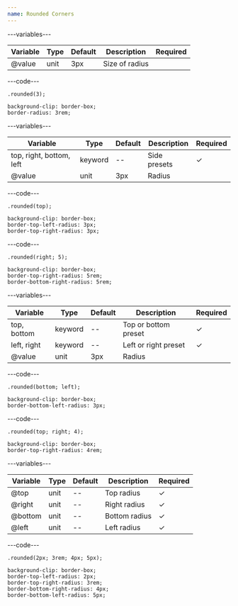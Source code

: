 ```yaml
---
name: Rounded Corners
---
```


---variables---

| Variable | Type | Default | Description    | Required |
| -------- | ---- | ------- | -------------- | -------- |
| @value   | unit | 3px     | Size of radius |          |

---code---

```less
.rounded(3);
```

```less
background-clip: border-box;
border-radius: 3rem;
```

---variables---

| Variable                 | Type    | Default | Description  | Required |
| ------------------------ | ------- | ------- | ------------ | -------- |
| top, right, bottom, left | keyword | --      | Side presets | ✓ |
| @value                   | unit    | 3px     | Radius       |          |

---code---

```less
.rounded(top);
```

```less
background-clip: border-box;
border-top-left-radius: 3px;
border-top-right-radius: 3px;
```

---code---

```less
.rounded(right; 5);
```

```less
background-clip: border-box;
border-top-right-radius: 5rem;
border-bottom-right-radius: 5rem;

```

---variables---

| Variable    | Type    | Default | Description           | Required |
| ----------- | ------- | ------- | --------------------- | -------- |
| top, bottom | keyword | --      | Top or bottom preset  | ✓ |
| left, right | keyword | --      | Left or right  preset | ✓ |
| @value      | unit    | 3px     | Radius                |          |

---code---

```less
.rounded(bottom; left);
```

```less
background-clip: border-box;
border-bottom-left-radius: 3px;
```

---code---

```less
.rounded(top; right; 4);
```

```less
background-clip: border-box;
border-top-right-radius: 4rem;
```

---variables---

| Variable | Type | Default | Description   | Required |
| -------- | ---- | ------- | ------------- | -------- |
| @top     | unit | --      | Top radius    | ✓ |
| @right   | unit | --      | Right radius  | ✓ |
| @bottom  | unit | --      | Bottom radius | ✓ |
| @left    | unit | --      | Left radius   | ✓ |

---code---

```less
.rounded(2px; 3rem; 4px; 5px);
```

```less
background-clip: border-box;
border-top-left-radius: 2px;
border-top-right-radius: 3rem;
border-bottom-right-radius: 4px;
border-bottom-left-radius: 5px;
```